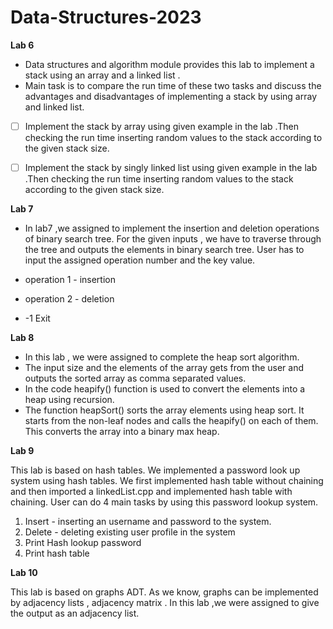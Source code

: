 # Data-Structures-2023
**Lab 6**

 - Data structures and algorithm module provides this lab to implement a stack using an array and a linked list .
 -  Main task is to compare the run time of these two tasks and discuss the advantages and disadvantages of implementing a stack by using array and linked list.
 
 
 
 - [ ] Implement the stack by array using given example in the lab .Then checking the run time inserting random values to the stack according to the given stack size.
 - [ ] Implement the stack by singly linked list using given example in the lab .Then checking the run time inserting random values to the stack according to the given stack size.


**Lab 7**

- In lab7 ,we assigned to implement the insertion and deletion operations of binary search tree. For the given inputs , we have to traverse through the tree and outputs the elements in binary search tree. 
User has to input the assigned operation number and the key value. 

 

 - operation 1 - insertion
 - operation 2 - deletion
 - -1  Exit
 
**Lab 8**

 - In this lab , we were assigned to complete the heap sort algorithm.
 - The input size and the elements of the array gets from the user and  outputs the sorted array as comma separated values.
 - In the code heapify() function is used to convert the elements into a heap using recursion.
 - The function heapSort() sorts the array elements using heap sort. It starts from the non-leaf nodes and calls the heapify() on each of them. This converts the array into a binary max heap.

**Lab 9**


This lab is based on hash tables. We implemented a password look up system using hash tables. We first implemented hash table without chaining and then imported a linkedList.cpp  and implemented hash table with chaining.
User can do 4 main tasks by using this password lookup system.

 1. Insert - inserting an username and password to the system.
 2. Delete - deleting existing user profile in the system
 3. Print Hash lookup password
 4. Print hash table


**Lab 10**

This lab is based on graphs ADT. As we know, graphs can be implemented by adjacency lists , adjacency matrix . In this lab ,we were assigned to give the output as an adjacency list. 
